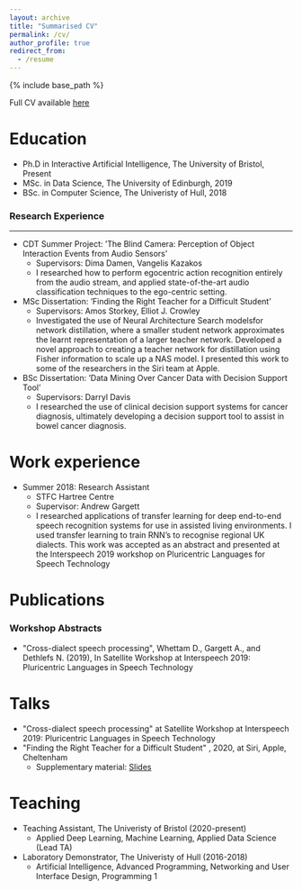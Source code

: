 ```yaml
---
layout: archive
title: "Summarised CV"
permalink: /cv/
author_profile: true
redirect_from:
  - /resume
---
```


{% include base_path %}

Full CV available [here](../files/Curriculum_Vitae.pdf) 

Education
======
* Ph.D in Interactive Artificial Intelligence, The University of Bristol, Present
* MSc. in Data Science, The University of Edinburgh, 2019
* BSc. in Computer Science, The Univeristy of Hull, 2018

### Research Experience
-------
* CDT Summer Project: ’The Blind Camera: Perception of Object Interaction Events from Audio Sensors’
  * Supervisors: Dima Damen, Vangelis Kazakos
  * I researched how to perform egocentric action recognition entirely from the audio stream, and applied state-of-the-art audio classification techniques to the ego-centric setting. 
* MSc Dissertation: ’Finding the Right Teacher for a Difficult Student’
  * Supervisors: Amos Storkey, Elliot J. Crowley
  * Investigated the use of Neural Architecture Search modelsfor network distillation, where a smaller student network approximates the learnt representation of a larger teacher network. Developed a novel approach to creating a teacher network for distillation using Fisher information to scale up a NAS model. I presented this work to some of the researchers in the Siri team at Apple.
* BSc Dissertation: ’Data Mining Over Cancer Data with Decision Support Tool’
  * Supervisors: Darryl Davis
  * I researched the use of clinical decision support systems for cancer diagnosis, ultimately developing a decision support tool to assist in bowel cancer diagnosis.

Work experience
======
* Summer 2018: Research Assistant
  * STFC Hartree Centre
  * Supervisor: Andrew Gargett
  * I researched applications of transfer learning for deep end-to-end speech recognition systems for use in assisted living environments. I used transfer learning to train RNN’s to recognise regional UK dialects. This work was accepted as an abstract and presented at the Interspeech 2019 workshop on Pluricentric Languages for Speech Technology
  
Publications
======
### Workshop Abstracts
* "Cross-dialect speech processing", Whettam D., Gargett A., and Dethlefs N. (2019), In Satellite Workshop at Interspeech 2019: Pluricentric Languages in Speech Technology

  
Talks
======
* "Cross-dialect speech processing" at Satellite Workshop at Interspeech 2019: Pluricentric Languages in Speech Technology
* "Finding the Right Teacher for a Difficult Student" , 2020, at Siri, Apple, Cheltenham
  * Supplementary material: [Slides](../files/FisherDistillationAppleTalk.pdf) 

  
Teaching
======
* Teaching Assistant, The Univeristy of Bristol (2020-present)
  * Applied Deep Learning, Machine Learning, Applied Data Science (Lead TA)
* Laboratory Demonstrator, The Univeristy of Hull (2016-2018)
  * Artificial Intelligence, Advanced Programming, Networking and User Interface Design, Programming 1
  

